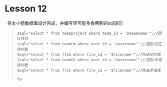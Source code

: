# Lesson 12
· 将本小组数据库设计完成，并编写尽可能多会用到的sql语句

> <?php
	
	$sql="select * from teamproject where team_id = '$teamname'";//团队项目
	$sql="select * from teamtm where user_id = '$username'";//团队记忆库列表
	$sql="select * from fltm where file_id = '$filename'";//所选记忆库
	$sql="select * from teamtb where user_id = '$username'";//团队术语库列表
	$sql="select * from fltb where file_id = '$filename'";//所选术语库
?>
